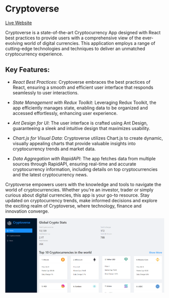 Cryptoverse
===========

[Live Website](https://utkarsh-cryptoverse.netlify.app/)

Cryptoverse is a state-of-the-art Cryptocurrency App designed with React best practices to provide users with a comprehensive view of the ever-evolving world of digital currencies. This application employs a range of cutting-edge technologies and techniques to deliver an unmatched cryptocurrency experience.  

## Key Features:  

* *React Best Practices*: Cryptoverse embraces the best practices of React, ensuring a smooth and efficient user interface that responds seamlessly to user interactions.  

* *State Management with Redux Toolkit*: Leveraging Redux Toolkit, the app efficiently manages state, enabling data to be organized and accessed effortlessly, enhancing user experience.  

* *Ant Design for UI*: The user interface is crafted using Ant Design, guaranteeing a sleek and intuitive design that maximizes usability.  

* *Chart.js for Visual Data*: Cryptoverse utilizes Chart.js to create dynamic, visually appealing charts that provide valuable insights into cryptocurrency trends and market data.  

* *Data Aggregation with RapidAPI*: The app fetches data from multiple sources through RapidAPI, ensuring real-time and accurate cryptocurrency information, including details on top cryptocurrencies and the latest cryptocurrency news.  

Cryptoverse empowers users with the knowledge and tools to navigate the world of cryptocurrencies. Whether you're an investor, trader or simply curious about digital currencies, this app is your go-to resource. Stay updated on cryptocurrency trends, make informed decisions and explore the exciting realm of Cryptoverse, where technology, finance and innovation converge.  

![Welcome Page](./assets/welcome_page.png)  
